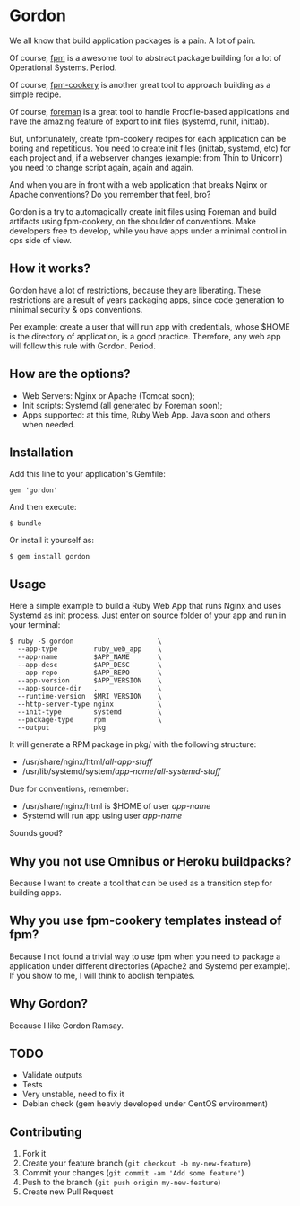 # Gordon

We all know that build application packages is a pain. A lot of pain.

Of course, [fpm](https://github.com/jordansissel/fpm) is a awesome tool to abstract package building for a lot of Operational Systems. Period.

Of course, [fpm-cookery](https://github.com/bernd/fpm-cookery) is another great tool to approach building as a simple recipe.

Of course, [foreman](https://github.com/ddollar/foreman) is a great tool to handle Procfile-based applications and have the amazing feature of export to init files (systemd, runit, inittab).

But, unfortunately, create fpm-cookery recipes for each application can be boring and repetitious. You need to create init files (inittab, systemd, etc) for each project and, if a webserver changes (example: from Thin to Unicorn) you need to change script again, again and again.

And when you are in front with a web application that breaks Nginx or Apache conventions? Do you remember that feel, bro?

Gordon is a try to automagically create init files using Foreman and build artifacts using fpm-cookery, on the shoulder of conventions. Make developers free to develop, while you have apps under a minimal control in ops side of view.

## How it works?

Gordon have a lot of restrictions, because they are liberating. These restrictions are a result of years packaging apps, since code generation to minimal security & ops conventions.

Per example: create a user that will run app with credentials, whose $HOME is the directory of application, is a good practice. Therefore, any web app will follow this rule with Gordon. Period.

## How are the options?

* Web Servers: Nginx or Apache (Tomcat soon);
* Init scripts: Systemd (all generated by Foreman soon);
* Apps supported: at this time, Ruby Web App. Java soon and others when needed.

## Installation

Add this line to your application's Gemfile:

    gem 'gordon'

And then execute:

    $ bundle

Or install it yourself as:

    $ gem install gordon

## Usage

Here a simple example to build a Ruby Web App that runs Nginx and uses Systemd as init process. Just enter on source folder of your app and run in your terminal:

    $ ruby -S gordon                     \
      --app-type         ruby_web_app    \
      --app-name         $APP_NAME       \
      --app-desc         $APP_DESC       \
      --app-repo         $APP_REPO       \
      --app-version      $APP_VERSION    \
      --app-source-dir   .               \
      --runtime-version  $MRI_VERSION    \
      --http-server-type nginx           \
      --init-type        systemd         \
      --package-type     rpm             \
      --output           pkg

It will generate a RPM package in pkg/ with the following structure:

* /usr/share/nginx/html/*all-app-stuff*
* /usr/lib/systemd/system/*app-name*/*all-systemd-stuff*

Due for conventions, remember:

* /usr/share/nginx/html is $HOME of user *app-name*
* Systemd will run app using user *app-name*

Sounds good?

## Why you not use Omnibus or Heroku buildpacks?

Because I want to create a tool that can be used as a transition step for building apps.

## Why you use fpm-cookery templates instead of fpm?

Because I not found a trivial way to use fpm when you need to package a application under different directories (Apache2 and Systemd per example). If you show to me, I will think to abolish templates.

## Why Gordon?

Because I like Gordon Ramsay.

## TODO

* Validate outputs
* Tests
* Very unstable, need to fix it
* Debian check (gem heavly developed under CentOS environment)

## Contributing

1. Fork it
2. Create your feature branch (`git checkout -b my-new-feature`)
3. Commit your changes (`git commit -am 'Add some feature'`)
4. Push to the branch (`git push origin my-new-feature`)
5. Create new Pull Request
